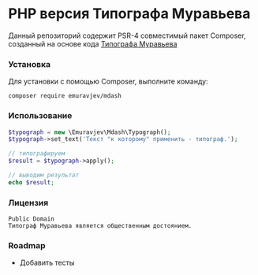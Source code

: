 PHP версия Типографа Муравьева
===============

Данный репозиторий содержит PSR-4 совместимый пакет Composer, созданный на основе кода [Типографа Муравьева](http://mdash.ru/)

### Установка

Для установки с помощью Composer, выполните команду:

```
composer require emuravjev/mdash
```

### Использование

```php
$typograph = new \Emuravjev\Mdash\Typograph();
$typograph->set_text('Текст "к которому" применить - типограф.');

// типографируем
$result = $typograph->apply();

// выводим результат
echo $result;
```

### Лицензия

```
Public Domain
Типограф Муравьева является общественным достоянием.
```

### Roadmap
* Добавить тесты
